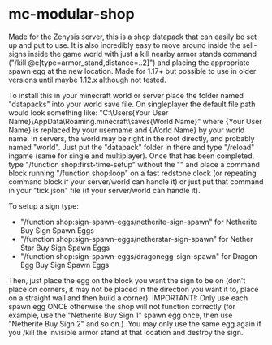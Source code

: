 # mc-modular-shop
Made for the Zenysis server, this is a shop datapack that can easily be set up and put to use. It is also incredibly easy to move around inside the sell-signs inside the game world with just a kill nearby armor stands command ("/kill @e[type=armor_stand,distance=..2]") and placing the appropriate spawn egg at the new location. Made for 1.17+ but possible to use in older versions until maybe 1.12.x although not tested.

To install this in your minecraft world or server place the folder named "datapacks" into your world save file. On singleplayer the default file path would look something like: "C:\Users\{Your User Name}\AppData\Roaming\.minecraft\saves\{World Name}" where {Your User Name} is replaced by your username and {World Name} by your world name.
In servers, the world may be right in the root directly, and probably named "world". Just put the "datapack" folder in there and type "/reload" ingame (same for single and multiplayer).
Once that has been completed, type "/function shop:first-time-setup" without the "" and place a command block running "/function shop:loop" on a fast redstone clock (or repeating command block if your server/world can handle it) or just put that command in your "tick.json" file (if your server/world can handle it).

To setup a sign type: 
- "/function shop:sign-spawn-eggs/netherite-sign-spawn" for Netherite Buy Sign Spawn Eggs
- "/function shop:sign-spawn-eggs/netherstar-sign-spawn" for Nether Star Buy Sign Spawn Eggs
- "/function shop:sign-spawn-eggs/dragonegg-sign-spawn" for Dragon Egg Buy Sign Spawn Eggs

Then, just place the egg on the block you want the sign to be on (don't place on corners, it may not be placed in the direction you want it to, place on a straight wall and then build a corner).
IMPORTANT!: Only use each spawn egg ONCE otherwise the shop will not function correctly (for example, use the "Netherite Buy Sign 1" spawn egg once, then use "Netherite Buy Sign 2" and so on.). You may only use the same egg again if you /kill the invisible armor stand at that location and destroy the sign.
